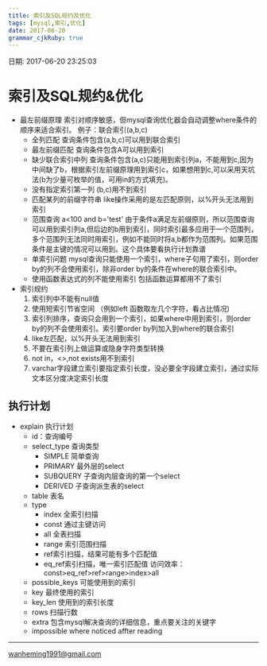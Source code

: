 ```yaml
---
title: 索引及SQL规约及优化
tags: [mysql,索引,优化]
date: 2017-06-20
grammar_cjkRuby: true
---
```

日期: 2017-06-20 23:25:03

# 索引及SQL规约&优化
* 最左前缀原理
索引对顺序敏感，但mysql查询优化器会自动调整where条件的顺序来适合索引。
例子：联合索引(a,b,c)
	* 全列匹配
	查询条件包含(a,b,c)可以用到联合索引
	* 最左前缀匹配
	查询条件包含A可以用到索引
	* 缺少联合索引中列
	查询条件包含(a,c)只能用到索引列a，不能用到c,因为中间缺了b，根据索引左前缀原理用到索引c，如果想用到c,可以采用天坑法(b为少量可枚举的值，可用in的方式填充)。
	* 没有指定索引第一列
	(b,c)用不到索引
	* 匹配某列的前缀字符串
	like操作采用的是左匹配原则，以%开头无法用到索引
	* 范围查询
	a<100 and b='test' 由于条件a满足左前缀原则，所以范围查询可以用到索引列a,但后边的b用到索引，同时索引最多应用于一个范围列，多个范围列无法同时用索引，例如不能同时将a,b都作为范围列。如果范围条件是主键的情况可以用到。这个具体要看执行计划靠谱
	* 单索引问题
	mysql查询只能使用一个索引，where子句用了索引，则order by的列不会使用索引，除非order by的条件在where的联合索引中。
	* 使用函数表达式的列不能使用索引
	包括函数运算都用不了索引
* 索引规约
	1. 索引列中不能有null值
	2. 使用短索引节省空间 （例如left 函数取左几个字符，看占比情况)
	3. 索引列排序，查询只会用到一个索引，如果where中用到索引，则order by的列不会使用索引。索引要order by列加入到where的联合索引
	4. like左匹配，以%开头无法用到索引
	5. 不要在索引列上做运算或隐身字符类型转换
	6. not in，<>,not exists用不到索引
	7. varchar字段建立索引要指定索引长度，没必要全字段建立索引，通过实际文本区分度决定索引长度
## 执行计划
* explain 执行计划
	* id：查询编号
	* select_type 查询类型
		* SIMPLE 简单查询
		* PRIMARY 最外层的select
		* SUBQUERY 子查询内层查询的第一个select
		* DERIVED 子查询派生表的select
	* table 表名
	* type
		* index 全索引扫描
		* const 通过主键访问
		* all 全表扫描
		* range 索引范围扫描
		* ref索引扫描，结果可能有多个匹配值
		* eq_ref索引扫描，唯一索引匹配值
			访问效率：const>eq_ref>ref>range>index>all
	* possible_keys 可能使用到的索引
	* key 最终使用的索引
	* key_len 使用到的索引长度
	* rows 扫描行数
	* extra 包含mysql解决查询的详细信息，重点要关注的关键字
	* impossible where noticed affter reading

----

wanheming1991@gmail.com